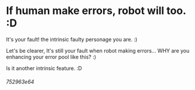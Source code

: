 # If human make errors, robot will too. :D

It's your fault! the intrinsic faulty personage you are. :)

Let's be clearer, It's still your fault when robot making errors... WHY are you enhancing your error pool like this? :)

Is it another intrinsic feature. :D

###### 752963e64

